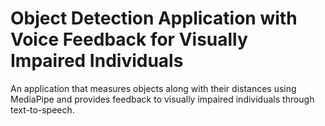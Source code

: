 # Object Detection Application with Voice Feedback for Visually Impaired Individuals
An application that measures objects along with their distances using MediaPipe and provides feedback to visually impaired individuals through text-to-speech.
